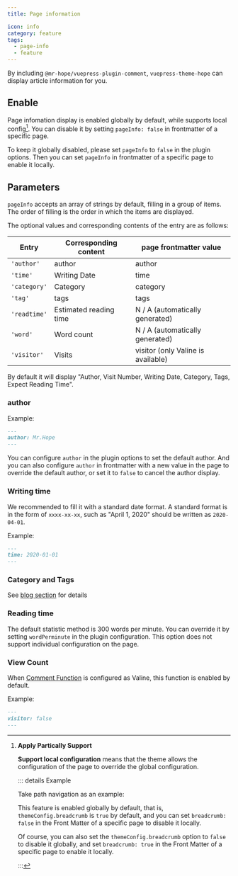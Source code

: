 ```yaml
---
title: Page information

icon: info
category: feature
tags:
  - page-info
  - feature
---
```


By including `@mr-hope/vuepress-plugin-comment`, `vuepress-theme-hope` can display article information for you.

## Enable

Page infomation display is enabled globally by default, while supports local config[^applypartically]. You can disable it by setting `pageInfo: false` in frontmatter of a specific page.

[^applypartically]: **Apply Partically Support**

    **Support local configuration**<Badge text="Support page config" /> means that the theme allows the configuration of the page to override the global configuration.

    ::: details Example

    Take path navigation as an example:

    This feature is enabled globally by default, that is, `themeConfig.breadcrumb` is `true` by default, and you can set `breadcrumb: false` in the Front Matter of a specific page to disable it locally.

    Of course, you can also set the `themeConfig.breadcrumb` option to `false` to disable it globally, and set `breadcrumb: true` in the Front Matter of a specific page to enable it locally.

    :::

To keep it globally disabled, please set `pageInfo` to `false` in the plugin options. Then you can set `pageInfo` in frontmatter of a specific page to enable it locally.

## Parameters <Badge text="Support page config" />

`pageInfo` accepts an array of strings by default, filling in a group of items. The order of filling is the order in which the items are displayed.

The optional values ​​and corresponding contents of the entry are as follows:

| Entry        | Corresponding content  | page frontmatter value             |
| ------------ | ---------------------- | ---------------------------------- |
| `'author'`   | author                 | author                             |
| `'time'`     | Writing Date           | time                               |
| `'category'` | Category               | category                           |
| `'tag'`      | tags                   | tags                               |
| `'readtime'` | Estimated reading time | N / A (automatically generated)    |
| `'word'`     | Word count             | N / A (automatically generated)    |
| `'visitor'`  | Visits                 | visitor (only Valine is available) |

By default it will display "Author, Visit Number, Writing Date, Category, Tags, Expect Reading Time".

### author <Badge text="Support page config" />

Example:

```md
---
author: Mr.Hope
---
```

You can configure `author` in the plugin options to set the default author. And you can also configure `author` in frontmatter with a new value in the page to override the default author, or set it to `false` to cancel the author display.

### Writing time

We recommended to fill it with a standard date format. A standard format is in the form of `xxxx-xx-xx`, such as "April 1, 2020" should be written as `2020-04-01`.

Example:

```md
---
time: 2020-01-01
---
```

### Category and Tags

See [blog section](../blog/blog.md) for details

### Reading time

The default statistic method is 300 words per minute. You can override it by setting `wordPerminute` in the plugin configuration. This option does not support individual configuration on the page.

### View Count <Badge text="Support page config" />

When [Comment Function](comment.md) is configured as Valine, this function is enabled by default.

Example:

```md
---
visitor: false
---
```

